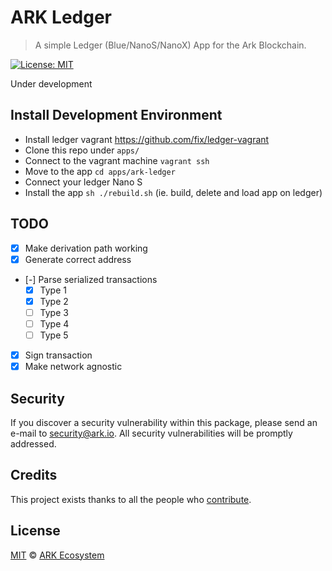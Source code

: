 # ARK Ledger

> A simple Ledger (Blue/NanoS/NanoX) App for the Ark Blockchain.

[![License: MIT](https://badgen.now.sh/badge/license/MIT/green)](https://opensource.org/licenses/MIT)

Under development

## Install Development Environment

-   Install ledger vagrant https://github.com/fix/ledger-vagrant
-   Clone this repo under `apps/`
-   Connect to the vagrant machine `vagrant ssh`
-   Move to the app `cd apps/ark-ledger`
-   Connect your ledger Nano S
-   Install the app `sh ./rebuild.sh` (ie. build, delete and load app on ledger)

## TODO

-   [x] Make derivation path working
-   [x] Generate correct address
-   [-] Parse serialized transactions
    -   [x] Type 1
    -   [x] Type 2
    -   [ ] Type 3
    -   [ ] Type 4
    -   [ ] Type 5
-   [x] Sign transaction
-   [x] Make network agnostic

## Security

If you discover a security vulnerability within this package, please send an e-mail to security@ark.io. All security vulnerabilities will be promptly addressed.

## Credits

This project exists thanks to all the people who [contribute](../../contributors).

## License

[MIT](LICENSE) © [ARK Ecosystem](https://ark.io)
